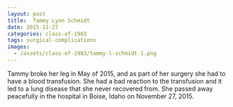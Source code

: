 ```yaml
---
layout: post
title:  Tammy Lynn Schmidt
date: 2015-11-27
categories: class-of-1983
tags: surgical-complications
images:
  - /assets/class-of-1983/tammy-l-schmidt-1.png
---
```

Tammy broke her leg in May of 2015, and as part of her surgery she had to have a blood transfusion.  She had a bad reaction to the transfusion and it led to a lung disease that she never recovered from.  She passed away peacefully in the hospital in Boise, Idaho on November 27, 2015.
